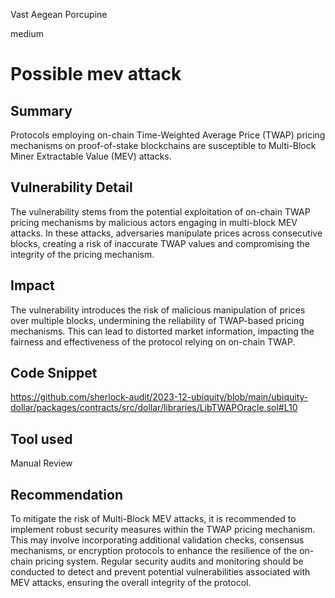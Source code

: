 Vast Aegean Porcupine

medium

# Possible mev attack

## Summary
Protocols employing on-chain Time-Weighted Average Price (TWAP) pricing mechanisms on proof-of-stake blockchains are susceptible to Multi-Block Miner Extractable Value (MEV) attacks.

## Vulnerability Detail

The vulnerability stems from the potential exploitation of on-chain TWAP pricing mechanisms by malicious actors engaging in multi-block MEV attacks. In these attacks, adversaries manipulate prices across consecutive blocks, creating a risk of inaccurate TWAP values and compromising the integrity of the pricing mechanism.

## Impact
The vulnerability introduces the risk of malicious manipulation of prices over multiple blocks, undermining the reliability of TWAP-based pricing mechanisms. This can lead to distorted market information, impacting the fairness and effectiveness of the protocol relying on on-chain TWAP.

## Code Snippet
https://github.com/sherlock-audit/2023-12-ubiquity/blob/main/ubiquity-dollar/packages/contracts/src/dollar/libraries/LibTWAPOracle.sol#L10

## Tool used

Manual Review

## Recommendation

To mitigate the risk of Multi-Block MEV attacks, it is recommended to implement robust security measures within the TWAP pricing mechanism. This may involve incorporating additional validation checks, consensus mechanisms, or encryption protocols to enhance the resilience of the on-chain pricing system. Regular security audits and monitoring should be conducted to detect and prevent potential vulnerabilities associated with MEV attacks, ensuring the overall integrity of the protocol.
